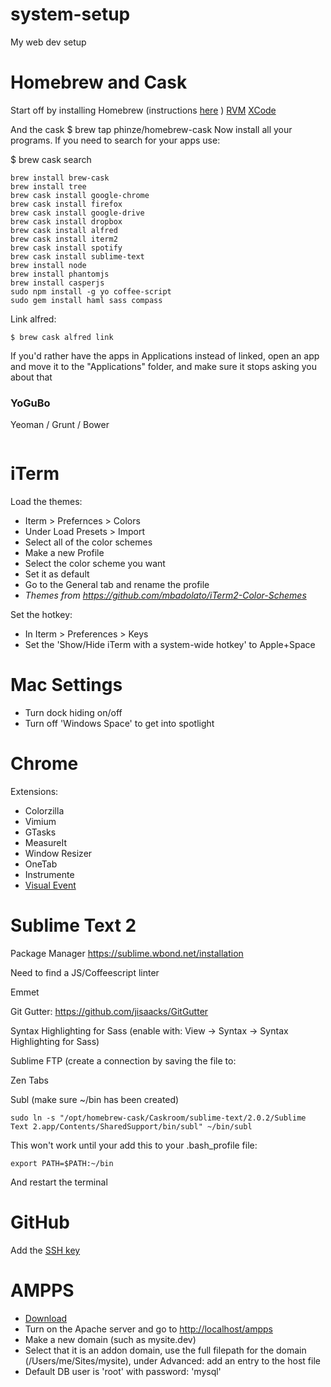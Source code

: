 system-setup
============

My web dev setup

Homebrew and Cask
============

Start off by installing Homebrew (instructions [here](http://brew.sh/) )
[RVM](https://rvm.io/)
[XCode](https://developer.apple.com/xcode/)

And the cask
$ brew tap phinze/homebrew-cask
Now install all your programs.
If you need to search for your apps use:

$ brew cask search <your-app>

```
brew install brew-cask
brew install tree
brew cask install google-chrome
brew cask install firefox
brew cask install google-drive
brew cask install dropbox
brew cask install alfred
brew cask install iterm2
brew cask install spotify
brew cask install sublime-text
brew install node
brew install phantomjs
brew install casperjs
sudo npm install -g yo coffee-script
sudo gem install haml sass compass
```

Link alfred:
```
$ brew cask alfred link
```
If you'd rather have the apps in Applications instead of linked, open an app and move it to the "Applications" folder, and make sure it stops asking you about that


### YoGuBo

Yeoman / Grunt / Bower

```
```

iTerm
============

Load the themes:
- Iterm > Prefernces > Colors
- Under Load Presets > Import 
- Select all of the color schemes
- Make a new Profile
- Select the color scheme you want
- Set it as default
- Go to the General tab and rename the profile
- _Themes from https://github.com/mbadolato/iTerm2-Color-Schemes_

Set the hotkey:
- In Iterm > Preferences > Keys
- Set the 'Show/Hide iTerm with a system-wide hotkey' to Apple+Space

Mac Settings
============
- Turn dock hiding on/off
- Turn off 'Windows Space' to get into spotlight


Chrome
============

Extensions:
- Colorzilla
- Vimium
- GTasks
- MeasureIt
- Window Resizer
- OneTab
- Instrumente
- [Visual Event](http://www.sprymedia.co.uk/article/Visual+Event+2)

Sublime Text 2
============

Package Manager
https://sublime.wbond.net/installation

Need to find a JS/Coffeescript linter

Emmet

Git Gutter:
https://github.com/jisaacks/GitGutter

Syntax Highlighting for Sass
(enable with: View -> Syntax -> Syntax Highlighting for Sass)

Sublime FTP
(create a connection by saving the file to: 

Zen Tabs

Subl
(make sure ~/bin has been created)
```
sudo ln -s "/opt/homebrew-cask/Caskroom/sublime-text/2.0.2/Sublime Text 2.app/Contents/SharedSupport/bin/subl" ~/bin/subl
```
This won't work until your add this to your .bash_profile file:
```
export PATH=$PATH:~/bin
```
And restart the terminal

GitHub
============
Add the [SSH key](https://github.com/settings/ssh)


AMPPS
===
- [Download](http://www.ampps.com/download)
- Turn on the Apache server and go to [http://localhost/ampps](http://localhost/ampps)
- Make a new domain (such as mysite.dev)
- Select that it is an addon domain, use the full filepath for the domain (/Users/me/Sites/mysite), under Advanced: add an entry to the host file
- Default DB user is 'root' with password: 'mysql'
